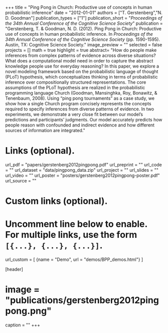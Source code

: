 +++
title = "Ping Pong in Church: Productive use of concepts in human probabilistic inference"
date = "2012-01-01"
authors = ["T. Gerstenberg","N. D. Goodman"]
publication_types = ["1"]
publication_short = "_Proceedings of the 34th Annual Conference of the Cognitive Science Society_"
publication = "Gerstenberg, T. & Goodman, N. D. (2012). Ping Pong in Church: Productive use of concepts in human probabilistic inference. In _Proceedings of the 34th Annual Conference of the Cognitive Science Society_ (pp. 1590-1595). Austin, TX: Cognitive Science Society."
image_preview = ""
selected = false
projects = []
math = true
highlight = true
abstract= "How do people make inferences from complex patterns of evidence across diverse situations? What does a computational model need in order to capture the abstract knowledge people use for everyday reasoning? In this paper, we explore a novel modeling framework based on the probabilistic language of thought (PLoT) hypothesis, which conceptualizes thinking in terms of probabilistic inference over compositionally structured representations. The core assumptions of the PLoT hypothesis are realized in the probabilistic programming language Church (Goodman, Mansinghka, Roy, Bonawitz, & Tenenbaum, 2008). Using “ping pong tournaments” as a case study, we show how a single Church program concisely represents the concepts required to specify inferences from diverse patterns of evidence. In two experiments, we demonstrate a very close fit between our model’s predictions and participants’ judgments. Our model accurately predicts how people reason with confounded and indirect evidence and how different sources of information are integrated."

# Links (optional).
url_pdf = "papers/gerstenberg2012pingpong.pdf"
url_preprint = ""
url_code = ""
url_dataset = "data/pingpong_data.zip"
url_project = ""
url_slides = ""
url_video = ""
url_poster = "posters/gerstenberg2012pingpong-poster.pdf"
url_source = ""

# Custom links (optional).
#   Uncomment line below to enable. For multiple links, use the form `[{...}, {...}, {...}]`.
url_custom = [
{name = "Demo", url = "demos/BPP_demos.html"}
]

[header]
# image = "publications/gerstenberg2012pingpong.png"
caption = ""
+++

